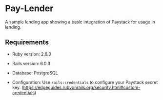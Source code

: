 # Pay-Lender

A sample lending app showing a basic integration of Paystack for usage in lending.

## Requirements
* Ruby version: 2.6.3

* Rails version: 6.0.3

* Database: PostgreSQL 

* Configuration: Use `rails:credentials` to configure your Paystack secret key. (https://edgeguides.rubyonrails.org/security.html#custom-credentials)
